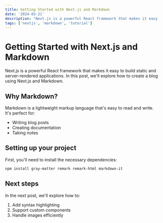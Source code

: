 ```yaml
---
title: Getting Started with Next.js and Markdown
date: '2024-03-21'
description: "Next.js is a powerful React framework that makes it easy to build static and server-rendered applications. In this post, we'll explore how to create a blog using Next.js and Markdown."
tags: ['nextjs', 'markdown', 'tutorial']
---
```


# Getting Started with Next.js and Markdown

Next.js is a powerful React framework that makes it easy to build static and server-rendered applications. In this post, we'll explore how to create a blog using Next.js and Markdown.

## Why Markdown?

Markdown is a lightweight markup language that's easy to read and write. It's perfect for:

- Writing blog posts
- Creating documentation
- Taking notes

## Setting up your project

First, you'll need to install the necessary dependencies:

```bash
npm install gray-matter remark remark-html markdown-it
```

## Next steps

In the next post, we'll explore how to:
1. Add syntax highlighting
2. Support custom components
3. Handle images efficiently

